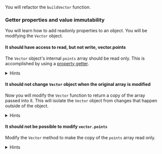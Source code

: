 <!--bl
    (filemeta
        (title "Build Vector")
    )
/bl-->
You will refactor the `buildVector` function.

### Getter properties and value immutability

You will learn how to add readonly properties to an object. You will be modifying the `Vector` object.

#### It should have access to read, but not write, vector.points

The `Vector` object's internal `points` array should be read only. This is accomplished by using a [property getter](https://developer.mozilla.org/en-US/docs/Web/JavaScript/Reference/Functions/get).

<details><summary>Hints</summary>

The way you add a getter to an object defined without the `class` keyword is by using the `Object.defineProperty`. Also, to ensure non-write ability.

```javascript
Object.defineProperty(obj, key, {
    get: () => value
});
```

<details><summary>Code</summary>

**Example**

```javascript
function Vector(points) {
        Object.defineProperty(this, 'points', {
            get: () => points;
        });
    }
```

</details>

</details>

#### It should not change `Vector` object when the original array is modified

Now you will modify the `Vector` function to return a copy of the array passed into it. This will isolate the `Vector` object from changes that happen outside of the object.

<details><summary>Hints</summary>

Maybe the `Array.prototype.slice` method might be useful.

<details><summary>Code</summary>

**Example**

```javascript
    function Vector(points) {
        let pts = ?.slice();
        Object.defineProperty(this, 'points', {
            get: () => pts;
        });
    }
```

</details>

</details>

#### It should not be possible to modify `vector.points`

Modify the `Vector` method to make the copy of the `points` array read only.

<details><summary>Hints</summary>

It might help to use the [Object.freeze](https://developer.mozilla.org/en-US/docs/Web/JavaScript/Reference/Global_Objects/Object/freeze) method.

<details><summary>Code</summary>

**Example**

```javascript
    function Vector(points) {
        let pts = Object.freeze(?.slice());
        Object.defineProperty(this, 'points', {
            get: () => pts;
        });
    }
```

</details>

</details>